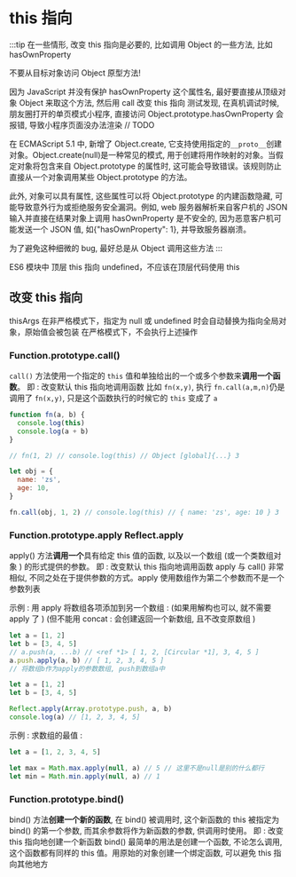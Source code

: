 # this 指向

:::tip
在一些情形, 改变 this 指向是必要的, 比如调用 Object 的一些方法, 比如 hasOwnProperty

不要从目标对象访问 Object 原型方法!

因为 JavaScript 并没有保护 hasOwnProperty 这个属性名, 最好要直接从顶级对象 Object 来取这个方法, 然后用 call 改变 this 指向
测试发现, 在真机调试时候, 朋友圈打开的单页模式小程序, 直接访问 Object.prototype.hasOwnProperty 会报错, 导致小程序页面没办法渲染 // TODO

在 ECMAScript 5.1 中, 新增了 Object.create, 它支持使用指定的`__proto__`创建对象。Object.create(null)是一种常见的模式, 用于创建将用作映射的对象。当假定对象将包含来自 Object.prototype 的属性时, 这可能会导致错误。该规则防止直接从一个对象调用某些 Object.prototype 的方法。

此外, 对象可以具有属性, 这些属性可以将 Object.prototype 的内建函数隐藏, 可能导致意外行为或拒绝服务安全漏洞。例如, web 服务器解析来自客户机的 JSON 输入并直接在结果对象上调用 hasOwnProperty 是不安全的, 因为恶意客户机可能发送一个 JSON 值, 如{"hasOwnProperty": 1}, 并导致服务器崩溃。

为了避免这种细微的 bug, 最好总是从 Object 调用这些方法
:::

ES6 模块中 顶层 this 指向 undefined，不应该在顶层代码使用 this

## 改变 this 指向

thisArgs 在非严格模式下，指定为 null 或 undefined 时会自动替换为指向全局对象，原始值会被包装
在严格模式下，不会执行上述操作

### Function.prototype.call()

`call()` 方法使用一个指定的 `this` 值和单独给出的一个或多个参数来**调用一个函数**。
即 : 改变默认 this 指向地调用函数
比如 `fn(x,y)`, 执行 `fn.call(a,m,n)`仍是调用了 `fn(x,y)`, 只是这个函数执行的时候它的 `this` 变成了 `a`

```js
function fn(a, b) {
  console.log(this)
  console.log(a + b)
}

// fn(1, 2) // console.log(this) // Object [global]{...} 3

let obj = {
  name: 'zs',
  age: 10,
}

fn.call(obj, 1, 2) // console.log(this) // { name: 'zs', age: 10 } 3
```

### Function.prototype.apply Reflect.apply

apply() 方法**调用一个**具有给定 this 值的函数, 以及以一个数组 (或一个类数组对象 ) 的形式提供的参数。
即 : 改变默认 this 指向地调用函数
apply 与 call() 非常相似, 不同之处在于提供参数的方式。apply 使用数组作为第二个参数而不是一个参数列表

示例 :
用 apply 将数组各项添加到另一个数组 : (如果用解构也可以, 就不需要 apply 了 ) (但不能用 concat : 会创建返回一个新数组, 且不改变原数组 )

```js
let a = [1, 2]
let b = [3, 4, 5]
// a.push(a, ...b) // <ref *1> [ 1, 2, [Circular *1], 3, 4, 5 ]
a.push.apply(a, b) // [ 1, 2, 3, 4, 5 ]
// 将数组b作为apply的参数数组, push到数组a中

let a = [1, 2]
let b = [3, 4, 5]

Reflect.apply(Array.prototype.push, a, b)
console.log(a) // [1, 2, 3, 4, 5]
```

示例 :
求数组的最值 :

```js
let a = [1, 2, 3, 4, 5]

let max = Math.max.apply(null, a) // 5 // 这里不是null是别的什么都行
let min = Math.min.apply(null, a) // 1
```

### Function.prototype.bind()

bind() 方法**创建一个新的函数**, 在 bind() 被调用时, 这个新函数的 this 被指定为 bind() 的第一个参数, 而其余参数将作为新函数的参数, 供调用时使用。
即 : 改变 this 指向地创建一个新函数
bind() 最简单的用法是创建一个函数, 不论怎么调用, 这个函数都有同样的 this 值。用原始的对象创建一个绑定函数, 可以避免 this 指向其他地方
